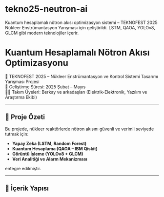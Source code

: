 # tekno25-neutron-ai
Kuantum hesaplamalı nötron akısı optimizasyon sistemi – TEKNOFEST 2025 Nükleer Enstrümantasyon Yarışması için geliştirildi.  LSTM, QAOA, YOLOv8, GLCM gibi modern teknolojiler içerir.
# Kuantum Hesaplamalı Nötron Akısı Optimizasyonu

📍 TEKNOFEST 2025 – Nükleer Enstrümantasyon ve Kontrol Sistemi Tasarımı Yarışması Projesi  
📅 Geliştirme Süresi: 2025 Şubat – Mayıs  
👨‍💻 Takım Üyeleri: Berkay ve arkadaşları (Elektrik-Elektronik, Yazılım ve Araştırma Ekibi)

---

## 🚀 Proje Özeti

Bu projede, nükleer reaktörlerde nötron akısını güvenli ve verimli seviyede tutmak için:

- **Yapay Zeka (LSTM, Random Forest)**
- **Kuantum Hesaplama (QAOA – IBM Qiskit)**
- **Görüntü İşleme (YOLOv8 + GLCM)**
- **Veri Analitiği ve Alarm Mekanizması**

entegre edilmiştir.

---

## 🧩 İçerik Yapısı

